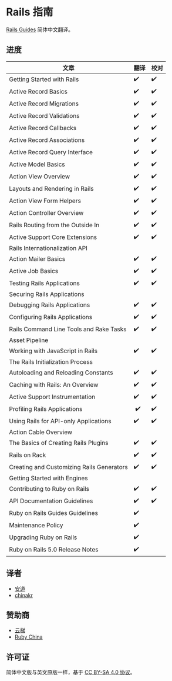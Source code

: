 # Rails 指南

[Rails Guides](http://guides.rubyonrails.org/) 简体中文翻译。

## 进度

| 文章 | 翻译 | 校对 |
|-----|-----|------|
| Getting Started with Rails | ✔️ | ✔️ |
| Active Record Basics | ✔️ | ✔️ |
| Active Record Migrations | ✔️ | ✔️ |
| Active Record Validations | ✔️ | ✔️ |
| Active Record Callbacks | ✔️ | ✔️ |
| Active Record Associations | ✔️ | ✔️ |
| Active Record Query Interface | ✔️ | ✔️ |
| Active Model Basics | ✔️ | ✔️ |
| Action View Overview | ✔️ | ✔️ |
| Layouts and Rendering in Rails | ✔️ | ✔️ |
| Action View Form Helpers | ✔️ | ✔️ |
| Action Controller Overview | ✔️ | ✔️ |
| Rails Routing from the Outside In | ✔️ | ✔️ |
| Active Support Core Extensions | ✔️ | ✔️ |
| Rails Internationalization API | | |
| Action Mailer Basics | ✔️ | ✔️ |
| Active Job Basics | ✔️ | ✔️ |
| Testing Rails Applications | ✔️ | ✔️ |
| Securing Rails Applications | | |
| Debugging Rails Applications | ✔️ | ✔️ |
| Configuring Rails Applications | ✔️ | ✔️ |
| Rails Command Line Tools and Rake Tasks | ✔️ | ✔️ |
| Asset Pipeline | | |
| Working with JavaScript in Rails | ✔️ | ✔️ |
| The Rails Initialization Process | | |
| Autoloading and Reloading Constants | ✔️ | ✔️ |
| Caching with Rails: An Overview | ✔️ | ✔️ |
| Active Support Instrumentation | ✔️ | ✔️ |
| Profiling Rails Applications |️ ✔️ | ✔️ |
| Using Rails for API-only Applications | ✔️ | ✔️ |
| Action Cable Overview | | |
| The Basics of Creating Rails Plugins| ✔️ | ✔️ |
| Rails on Rack | ✔️ | ✔️ |
| Creating and Customizing Rails Generators | ✔️ | ✔️ |
| Getting Started with Engines | | |
| Contributing to Ruby on Rails | ✔️ | ✔️ |
| API Documentation Guidelines | ✔️ | ✔️ |
| Ruby on Rails Guides Guidelines | ✔️ | |
| Maintenance Policy | ✔️ | |
| Upgrading Ruby on Rails | ✔️ | |
| Ruby on Rails 5.0 Release Notes | ✔️ | |

## 译者

- [安道](http://about.ac)
- [chinakr](https://github.com/chinakr)

## 赞助商

- [云梯](https://www.ytruby.com)
- [Ruby China](https://ruby-china.org)

## 许可证

简体中文版与英文原版一样，基于 [CC BY-SA 4.0 协议](https://creativecommons.org/licenses/by-sa/4.0/deed.zh)。
